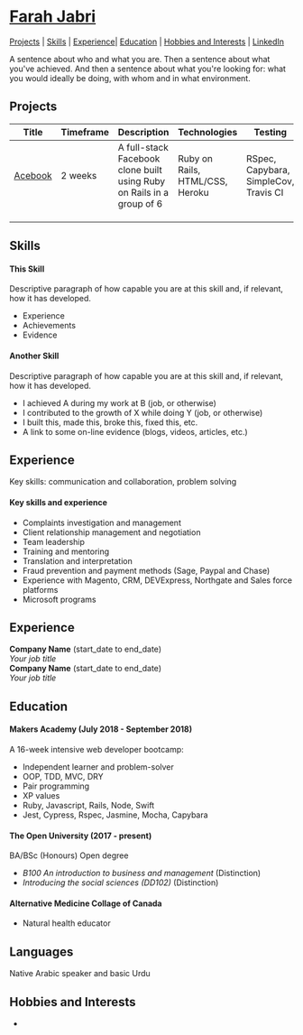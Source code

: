 # [Farah Jabri](mailto:farahjabri@hotmail.com)

[Projects](#projects) | [Skills](#skills) | [Experience](#experience)| [Education](#education) | [Hobbies and Interests](#hobbies-and-interests) | [LinkedIn](https://www.linkedin.com/in/farah-jabri-3a754351/)

A sentence about who and what you are. Then a sentence about what you've achieved. And then a sentence about what you're looking for: what you would ideally be doing, with whom and in what environment.


## <a name="projects"></a>Projects

| Title | Timeframe | Description | Technologies | Testing |
|--|--|--|--|--|
| [Acebook](https://github.com/fabjab86/acebook-Team-and-a-half) | 2 weeks | A full-stack Facebook clone built using Ruby on Rails in a group of 6 | Ruby on Rails, HTML/CSS, Heroku | RSpec, Capybara, SimpleCov, Travis CI|
||||||
||||||
||||||



## <a name="skills"></a>Skills

#### This Skill

Descriptive paragraph of how capable you are at this skill and, if relevant, how it has developed.

- Experience
- Achievements
- Evidence

#### Another Skill

Descriptive paragraph of how capable you are at this skill and, if relevant, how it has developed.

- I achieved A during my work at B (job, or otherwise)
- I contributed to the growth of X while doing Y (job, or otherwise)
- I built this, made this, broke this, fixed this, etc.
- A link to some on-line evidence (blogs, videos, articles, etc.)




## <a name="experience"></a>Experience

Key skills: communication and collaboration, problem solving


#### Key skills and experience

- Complaints investigation and management
- Client relationship management and negotiation
- Team leadership
- Training and mentoring
- Translation and interpretation
- Fraud prevention and payment methods (Sage, Paypal and Chase)
- Experience with Magento, CRM, DEVExpress, Northgate and Sales force platforms
- Microsoft programs

## Experience

**Company Name** (start_date to end_date)    
*Your job title*  
**Company Name** (start_date to end_date)   
*Your job title*

## <a name="education"></a>Education

#### Makers Academy (July 2018 - September 2018)

A 16-week intensive web developer bootcamp:

- Independent learner and problem-solver
- OOP, TDD, MVC, DRY
- Pair programming
- XP values
- Ruby, Javascript, Rails, Node, Swift
- Jest, Cypress, Rspec, Jasmine, Mocha, Capybara

#### The Open University (2017 - present)

BA/BSc (Honours) Open degree

- _B100 An introduction to business and management_ (Distinction)
- _Introducing the social sciences (DD102)_ (Distinction)

#### Alternative Medicine Collage of Canada
- Natural health educator


## Languages
Native Arabic speaker and basic Urdu


## <a name="hobbies-and-interests"></a>Hobbies and Interests

- 

